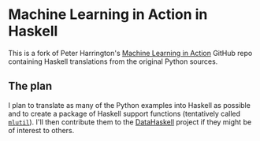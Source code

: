 # Machine Learning in Action in Haskell

This is a fork of Peter Harrington's [Machine Learning in Action][pbharrin]
GitHub repo containing Haskell translations from the original Python sources.

## The plan

I plan to translate as many of the Python examples into Haskell as possible and
to create a package of Haskell support functions (tentatively called
[`mlutil`][mlutil]). I'll then contribute them to the [DataHaskell][dh] project
if they might be of interest to others.

[dh]: https://github.com/datahaskell
[mlutil]: mlutil/README.md
[pbharrin]: https://github.com/pbharrin/machinelearninginaction[pbharrin]
